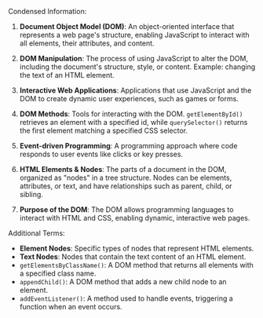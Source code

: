 Condensed Information:

1. **Document Object Model (DOM)**: An object-oriented interface that represents a web page's structure, enabling JavaScript to interact with all elements, their attributes, and content.

2. **DOM Manipulation**: The process of using JavaScript to alter the DOM, including the document's structure, style, or content. Example: changing the text of an HTML element.

3. **Interactive Web Applications**: Applications that use JavaScript and the DOM to create dynamic user experiences, such as games or forms.

4. **DOM Methods**: Tools for interacting with the DOM. `getElementById()` retrieves an element with a specified id, while `querySelector()` returns the first element matching a specified CSS selector.

5. **Event-driven Programming**: A programming approach where code responds to user events like clicks or key presses.

6. **HTML Elements & Nodes**: The parts of a document in the DOM, organized as "nodes" in a tree structure. Nodes can be elements, attributes, or text, and have relationships such as parent, child, or sibling.

7. **Purpose of the DOM**: The DOM allows programming languages to interact with HTML and CSS, enabling dynamic, interactive web pages.

Additional Terms:

- **Element Nodes**: Specific types of nodes that represent HTML elements.
- **Text Nodes**: Nodes that contain the text content of an HTML element.
- `getElementsByClassName()`: A DOM method that returns all elements with a specified class name.
- `appendChild()`: A DOM method that adds a new child node to an element.
- `addEventListener()`: A method used to handle events, triggering a function when an event occurs.